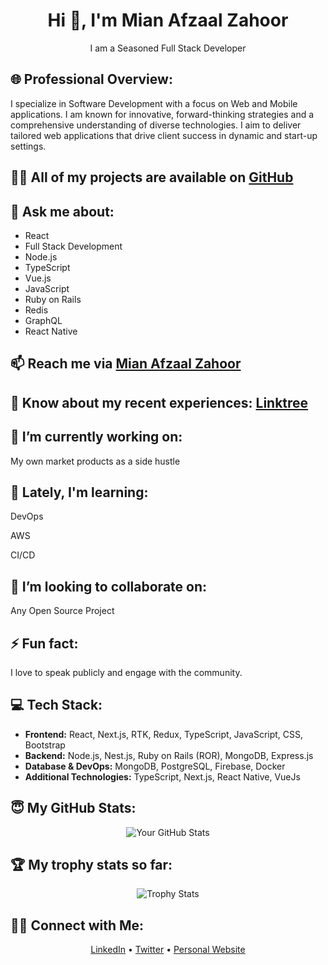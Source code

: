 <h1 align="center">Hi 👋, I'm <strong>Mian Afzaal Zahoor</strong></h1>

<p align="center">I am a Seasoned Full Stack Developer</p>

<h2>🌐 Professional Overview:</h2>
<p>I specialize in Software Development with a focus on Web and Mobile applications. I am known for innovative, forward-thinking strategies and a comprehensive understanding of diverse technologies. I aim to deliver tailored web applications that drive client success in dynamic and start-up settings.</p>

<h2>👨‍💻 All of my projects are available on <a href="https://github.com/MianAfzaalZahoor99">GitHub</a></h2>

<h2>💬 Ask me about:</h2>
<ul>
  <li>React</li>
  <li>Full Stack Development</li>
  <li>Node.js</li>
  <li>TypeScript</li>
  <li>Vue.js</li>
  <li>JavaScript</li>
  <li>Ruby on Rails</li>
  <li>Redis</li>
  <li>GraphQL</li>
  <li>React Native</li>
</ul>

<h2>📫 Reach me via <a href="mailto:mianafzaalzahoor@gmail.com">Mian Afzaal Zahoor</a></h2>

<h2>📄 Know about my recent experiences: <a href="https://linktr.ee/MianAfzaalZahoor">Linktree</a></h2>

<h2>🔭 I’m currently working on:</h2>
<p>My own market products as a side hustle</p>

<h2>🌱 Lately, I'm learning:</h2>
<p>DevOps</p>
<p>AWS</p>
<p>CI/CD</p>

<h2>👯 I’m looking to collaborate on:</h2>
<p>Any Open Source Project</p>

<h2>⚡ Fun fact:</h2>
<p>I love to speak publicly and engage with the community.</p>

<h2>💻 Tech Stack:</h2>
<ul>
  <li><strong>Frontend:</strong> React, Next.js, RTK, Redux, TypeScript, JavaScript, CSS, Bootstrap</li>
  <li><strong>Backend:</strong> Node.js, Nest.js, Ruby on Rails (ROR), MongoDB, Express.js</li>
  <li><strong>Database & DevOps:</strong> MongoDB, PostgreSQL, Firebase, Docker</li>
  <li><strong>Additional Technologies:</strong> TypeScript, Next.js, React Native, VueJs</li>
</ul>

<h2>😇 My GitHub Stats:</h2>
<p align="center">
  <img src="https://github-readme-stats.vercel.app/api?username=MianAfzaalZahoor99&show_icons=true&theme=radical" alt="Your GitHub Stats">
</p>

<h2>🏆 My trophy stats so far:</h2>
<p align="center">
  <img src="https://github-profile-trophy.vercel.app/?username=MianAfzaalZahoor99&theme=radical" alt="Trophy Stats">
</p>

<h2>🤝🏻 Connect with Me:</h2>
<p align="center">
  <a href="https://www.linkedin.com/in/mian-afzaal-zahoor/">LinkedIn</a> •
  <a href="https://twitter.com/mian786001">Twitter</a> •
  <a href="linktr.ee/MianAfzaalZahoor">Personal Website</a>
</p>
